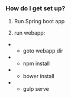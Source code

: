 

### How do I get set up? ###
1. Run Spring boot app

2. run webapp:
* - goto webapp dir
* - npm install
* - bower install
* - gulp serve
